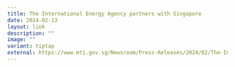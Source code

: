 ```yaml
---
title: The International Energy Agency partners with Singapore
date: 2024-02-13
layout: link
description: ""
image: ""
variant: tiptap
external: https://www.mti.gov.sg/Newsroom/Press-Releases/2024/02/The-International-Energy-Agency-partners-with-Singapore-for-its-first-office-outside-of-its-Paris
---
```


